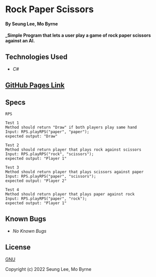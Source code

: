 # Rock Paper Scissors

#### By Seung Lee, Mo Byrne

#### _Simple Program that lets a user play a game of rock paper scissors against an AI.

## Technologies Used

* _C#_

## [GitHub Pages Link](https://leark.github.io/)

## Specs
```
RPS

Test 1
Method should return "Draw" if both players play same hand
Input: RPS.playRPS("paper", "paper");
expected output: "Draw"

Test 2
Method should return player that plays rock against scissors
Input: RPS.playRPS("rock", "scissors");
expected output: "Player 1"

Test 3
Method should return player that plays scissors against paper
Input: RPS.playRPS("paper", "scissors");
expected output: "Player 2"

Test 4
Method should return player that plays paper against rock
Input: RPS.playRPS("paper", "rock");
expected output: "Player 1"
```

## Known Bugs

* _No Known Bugs_

## License

[GNU](/LICENSE-GNU)

Copyright (c) 2022 Seung Lee, Mo Byrne